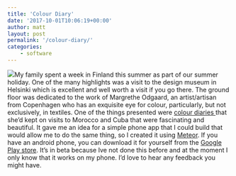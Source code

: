 ```yaml
---
title: 'Colour Diary'
date: '2017-10-01T10:06:19+00:00'
author: matt
layout: post
permalink: '/colour-diary/'
categories:
    - software
---
```


[![](http://blog.mattsouth.net/wp-content/uploads/2017/10/screenshot_1506117569.png?w=180)](http://halfdecent.net/wp-content/uploads/2017/10/Screenshot_1506117569.png)My family spent a week in Finland this summer as part of our summer holiday. One of the many highlights was a visit to the design museum in Helsinki which is excellent and well worth a visit if you go there. The ground floor was dedicated to the work of Margrethe Odgaard, an artist/artisan from Copenhagen who has an exquisite eye for colour, particularly, but not exclusively, in textiles. One of the things presented were [colour diaries ](https://vimeo.com/205349549)that she’d kept on visits to Morocco and Cuba that were fascinating and beautiful. It gave me an idea for a simple phone app that I could build that would allow me to do the same thing, so I created it using [Meteor](https://www.meteor.com/). If you have an android phone, you can download it for yourself from the [Google Play store](https://play.google.com/apps/testing/net.mattsouth.colourdiary). It’s in beta because Ive not done this before and at the moment I only know that it works on my phone. I’d love to hear any feedback you might have.
